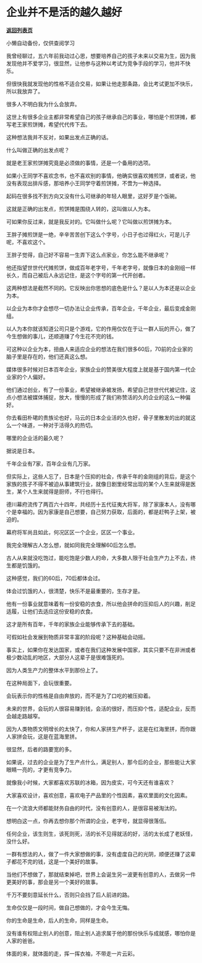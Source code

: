 # 企业并不是活的越久越好

[**返回列表页**](/gzh/记忆承载)

小懒自动备份，仅供查阅学习

我曾经聊过，五六年前我动过心思，想要培养自己的孩子未来以交易为生，因为我发现他并不爱学习，很显然，让他参与这种以考试为竞争手段的学习，他并不快乐。

  

但很快我就发现他的性格不适合交易，如果让他走那条路，会比考试更加不快乐，所以我放弃了。  

  

很多人不明白我为什么会放弃。  

  

这世上有很多企业主都非常希望自己的孩子继承自己的事业，哪怕是个煎饼摊，都写老王家煎饼摊，希望代代传下去。  

  

这种想法我并不反对，如果出发点正确的话。

  

什么叫做正确的出发点呢？

  

就是老王家煎饼摊究竟是必须做的事情，还是一个备用的选项。  

  

如果小王同学不喜欢念书，也不喜欢别的事情，他确实很喜欢摊煎饼，或者说，他没有表现出排斥感，那培养小王同学守着煎饼摊，不啻为一种选择。  

  

起码在很多找不到方向又没有什么可继承的年轻人眼里，这好歹是个饭碗。  

  

这就是正确的出发点，煎饼摊是围绕人转的，这叫做以人为本。  

  

可如果你反过来，就是我反对的。它叫做什么呢？它叫做以煎饼摊为本。  

  

王胖子摊煎饼是一绝，辛辛苦苦创下这么个字号，小日子也过得红火，可是儿子呢，不喜欢这个。  

  

王胖子觉得，自己好不容易一生弄下这么点家业，你怎么能不继承呢？  

  

他还指望世世代代摊煎饼，做成百年老字号，千年老字号，就像日本的金刚组一样长久，而自己被后人永远记住，是这个字号的第一代开创者。

  

这两种想法是截然不同的。它反映出你思想的底色是什么？是以人为本还是以企业为本。

  

以企业为本你才会想尽一切办法让企业传承，百年企业，千年企业，最后变成金刚组。

  

以人为本你就该知道公司只是个游戏，它的作用仅仅在于让一群人玩的开心，做了今生想做的事儿，还顺道赚了今生花不完的钱。

  

可这种以企业为本，扭曲人来适应企业的想法在我们很多60后，70前的企业家的脑子里是存在的，他们还真这么想。

  

媒体很多时候对日本百年企业，家族企业的赞美很大程度上就是基于国内第一代企业家的个人偏好。

  

他们通过创业，有了一份事业，希望被继承被发扬，希望自己世世代代被记住，这点小想法被媒体捕捉，放大，慢慢的形成了我们称赞活的久的企业的这么一种偏好。

  

你去看田朴珺的贵族论也好，马云的日本企业活的久也好，骨子里散发的出的就这么一个味道，一种对于活得久的热切。

  

哪里的企业活的最久呢？

  

据说是日本。

  

千年企业有7家，百年企业有几万家。  

  

但实际上，这些人忘了，日本是个压抑的社会，传承千年的金刚组的背后，是这个家族的孩子不得不被迫从事建筑行业，就像日剧里经常出现的某个人生来就得是医生，某个人生来就得是厨师，不行也得行。  

  

德川幕府流传了两百六十四年，共经历十五代征夷大将军，除了家康本人，没有哪个是幸福的。因为家康是自己想要，自己努力获取，后面的，都是赶鸭子上架，被迫的。

  

幕府将军尚且如此，何况区区一个企业，区区一个事业。  

  

我完全理解古人怎么想，就如同我完全理解60后怎么想。  

  

古人从来就没吃饱过，能吃饱是少数人的命，大多数人限于社会生产力上不去，终生都是饥饿的。

  

这种感觉，我们的60后，70后都体会过。  

  

体会过饥饿的人，很清楚，快乐不是最重要的，生存才是。

  

他有一份事业就意味着有一份安稳的衣食，所以他会拼命的压抑后人的兴趣，削足适履，让他们去适应这份安稳的衣食。

  

这才是所有百年，千年的家族企业能够传承下去的基础。  

  

可假如社会发展到物质非常丰富的阶段呢？这种基础会动摇。  

  

事实上，如果你在发达国家，或者在我们这种发展中国家，其实只要不在非洲或者极少数动乱的地区，大部分人这辈子是很难饿死的。  

  

因为人类生产力的整体水平到那份上了。  

  

在这种局面下，会玩很重要。  

  

会玩表示你的性格是自由奔放的，而不是为了口吃的被压抑着。  

  

未来的世界，会玩的人很容易赚到钱，会活的很好，而压抑个性，适配企业，反而会越走路越窄。

  

因为人类物质文明增长的太快了，你和人家拼生产杯子，这是在红海里拼，而你跟人家拼会玩，这是在蓝海里拼。

  

很显然，后者的路要宽的多。  

  

如果说，过去的企业是为了生产点什么，满足别人，那今后的企业，那些能让大家眼睛一亮的，才更有竞争力。  

  

就像我小时候，大家都喜欢苏联的冰箱，因为皮实，可今天还有谁喜欢？  

  

大家喜欢设计，喜欢创意，喜欢电子产品里的个性因素，喜欢里面的文化因素。

  

在一个流浪大师都能财务自由的时代，没有创意的人，是很容易被淘汰的。

  

想明白这一点，你再去想你那个所谓的企业，老字号，就显得很落伍。  

  

任何企业，该生则生，该死则死，活的长不见得就活的好，活的太长成了老妖怪，没什么好。

  

一群有想法的人，做了一件大家想做的事，没有虚度自己的光阴，顺便还赚了这辈子都花不完的钱，这是一个美好的故事。  

  

当他们不想做了，那就结束掉吧，世界上会诞生另一波更有创意的人，去做另一件更美好的事，那会是另一个美好的故事。

  

千万不要刻意延长什么，否则只会挡了后人前进的路。

  

生命仅仅是一段时间，做自己想做的，才会今生无悔。

  

你的生命是生命，后人的生命，同样是生命。

  

没有谁有权阻止别人的创意，阻止别人追求属于他的那份快乐与成就感，哪怕你是人家的爸爸。  

  

体面的来，就体面的走，挥一挥衣袖，不带走一片云彩。

